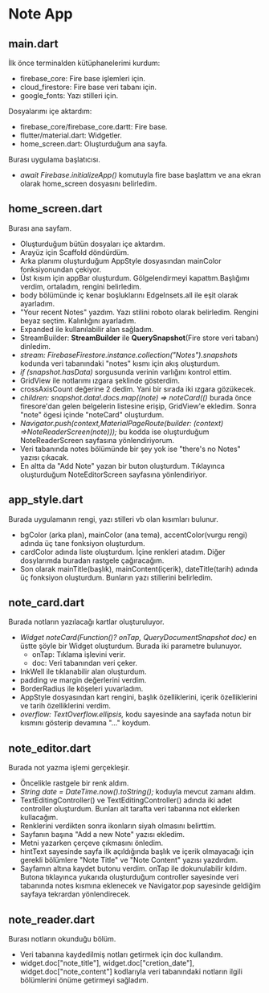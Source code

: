 # Note App
## main.dart
İlk önce terminalden kütüphanelerimi kurdum:
* firebase_core: Fire base işlemleri için.
* cloud_firestore: Fire base veri tabanı için.
* google_fonts: Yazı stilleri için.

Dosyalarımı içe aktardım:
* firebase_core/firebase_core.dartt: Fire base.
* flutter/material.dart: Widgetler.
* home_screen.dart: Oluşturduğum ana sayfa.

Burası uygulama başlatıcısı. 
* *await Firebase.initializeApp()* komutuyla fire base başlattım ve ana ekran olarak home_screen dosyasını belirledim.
## home_screen.dart
Burası ana sayfam.
* Oluşturduğum bütün dosyaları içe aktardım. 
* Arayüz için Scaffold döndürdüm. 
* Arka planımı oluşturduğum AppStyle dosyasından mainColor fonksiyonundan çekiyor.
* Üst kısım için appBar oluşturdum. Gölgelendirmeyi kapattım.Başlığımı verdim, ortaladım, rengini belirledim.
* body bölümünde iç kenar boşluklarını EdgeInsets.all ile eşit olarak ayarladım.
* "Your recent Notes" yazdım. Yazı stilini roboto olarak belirledim. Rengini beyaz seçtim. Kalınlığını ayarladım.
* Expanded ile kullanılabilir alan sağladım. 
* StreamBuilder<QuerySnapshot>: **StreamBuilder** ile **QuerySnapshot**(Fire store veri tabanı) dinledim.
* *stream: FirebaseFirestore.instance.collection("Notes").snapshots* kodunda veri tabanındaki "notes" kısmı için akış oluşturdum. 
* *if (snapshot.hasData)* sorgusunda verinin varlığını kontrol ettim.
* GridView ile notlarımı ızgara şeklinde gösterdim.
* crossAxisCount değerine 2 dedim. Yani bir sırada iki ızgara gözükecek.
* *children: snapshot.data!.docs.map((note) => noteCard(()* burada önce firesore'dan gelen belgelerin listesine erişip, GridView'e ekledim. Sonra "note" ögesi içinde "noteCard" oluşturdum. 
*  *Navigator.push(context,MaterialPageRoute(builder: (context) =>NoteReaderScreen(note)));* bu kodda ise oluşturduğum NoteReaderScreen sayfasına yönlendiriyorum.
* Veri tabanında notes bölümünde bir şey yok ise "there's no Notes" yazısı çıkacak.
* En altta da "Add Note" yazan bir buton oluşturdum. Tıklayınca oluşturduğum NoteEditorScreen sayfasına yönlendiriyor.
## app_style.dart
Burada uygulamanın rengi, yazı stilleri vb olan kısımları bulunur.
* bgColor (arka plan), mainColor (ana tema), accentColor(vurgu rengi) adında üç tane fonksiyon oluşturdum.
* cardColor adında liste oluşturdum. İçine renkleri atadım. Diğer dosylarımda buradan rastgele çağıracağım.
* Son olarak mainTitle(başlık), mainContent(içerik), dateTitle(tarih) adında üç fonksiyon oluşturdum. Bunların yazı stillerini belirledim.
## note_card.dart
Burada notların yazılacağı kartlar oluşturuluyor.
* *Widget noteCard(Function()? onTap, QueryDocumentSnapshot doc)* en üstte şöyle bir Widget oluşturdum. Burada iki parametre bulunuyor.
  * onTap: Tıklama işlevini verir.
  * doc: Veri tabanından veri çeker.
* InkWell ile tıklanabilir alan oluşturdum.
* padding ve margin değerlerini verdim.
* BorderRadius ile köşeleri yuvarladım.
* AppStyle dosyasından kart rengini, başlık özelliklerini, içerik özelliklerini ve tarih özelliklerini verdim.
* *overflow: TextOverflow.ellipsis,* kodu sayesinde ana sayfada notun bir kısmını gösterip devamına "..." koydum.
## note_editor.dart
Burada not yazma işlemi gerçekleşir.
* Öncelikle rastgele bir renk aldım.
* *String date = DateTime.now().toString();* koduyla mevcut zamanı aldım.
* TextEditingController() ve TextEditingController() adında iki adet controller oluşturdum. Bunları alt tarafta veri tabanına not eklerken kullacağım.
* Renklerini verdikten sonra ikonların siyah olmasını belirttim.
* Sayfanın başına "Add a new Note" yazısı ekledim. 
* Metni yazarken çerçeve çıkmasını önledim.
* hintText sayesinde sayfa ilk açıldığında başlık ve içerik olmayacağı için gerekli bölümlere "Note Title" ve "Note Content" yazısı yazdırdım.
* Sayfamın altına kaydet butonu verdim. onTap ile dokunulabilir kıldım. Butona tıklayınca yukarıda oluşturduğum controller sayesinde veri tabanında notes kısmına eklenecek ve Navigator.pop sayesinde geldiğim sayfaya tekrardan yönlendirecek.
## note_reader.dart
Burası notların okunduğu bölüm.
* Veri tabanına kaydedilmiş notları getirmek için doc kullandım.
* widget.doc["note_title"], widget.doc["cretion_date"], widget.doc["note_content"] kodlarıyla veri tabanındaki notların ilgili bölümlerini önüme getirmeyi sağladım.
